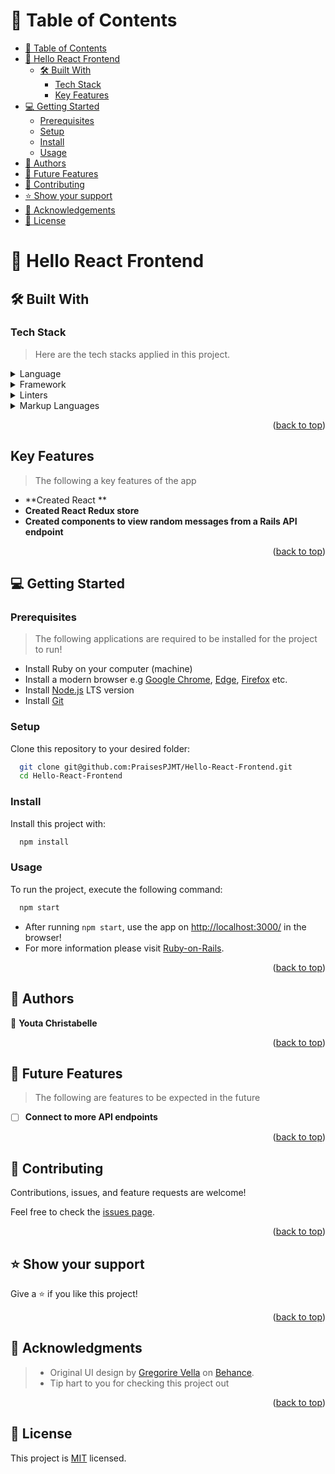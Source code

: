 # 📗 Table of Contents <a name="readme-topi"></a>

- [📗 Table of Contents](#table-of-contents)
- [📖 Hello React Frontend](#about-project)
  - [🛠 Built With ](#built-with)
    - [Tech Stack ](#tech-stack)
    - [Key Features ](#key-features)
- [💻 Getting Started ](#getting-started)
  - [Prerequisites](#prerequisites)
  - [Setup](#setup)
  - [Install](#install)
  - [Usage](#usage)
- [👥 Authors ](#authors)
- [🔭 Future Features](#future-features)
- [🤝 Contributing ](#contributing)
- [⭐️ Show your support ](#️show-your-support)
- [🙏 Acknowledgements](#acknowledgements)
- [📝 License ](#license)

# 📖 Hello React Frontend <a name="about-project"></a>

>

## 🛠 Built With <a name="built-with"></a>

### Tech Stack <a name="tech-stack"></a>

> Here are the tech stacks applied in this project.

<details>
  <summary>Language</summary>
  <ul>
    <li><a href="https://www.javascript.com/">JavaScript</a></li>
  </ul>
</details>

<details>
  <summary>Framework</summary>
  <ul>
    <li><a href="https://reactjs.org/">Reactjs</a></li>
  </ul>
</details>

<details>
  <summary>Linters</summary>
  <ul>
    <li><a href="https://eslint.org/">EsLint</a></li>
    <li><a href="https://stylelint.io/">Stylelint</a></li>
  </ul>
</details>

<details>
  <summary>Markup Languages</summary>
  <ul>
    <li><a href="https://html.spec.whatwg.org/multipage/">HTML5</a></li>
    <li><a href="https://www.w3.org/TR/CSS/#css">CSS3</a></li>
  </ul>
</details>

<p align="right">(<a href="#readme-top">back to top</a>)</p>

## Key Features <a name="key-features"></a>

> The following a key features of the app

- **Created React **
- **Created React Redux store**
- **Created components to view random messages from a Rails API endpoint**

<p align="right">(<a href="#readme-top">back to top</a>)</p>

<!-- GETTING STARTED -->

## 💻 Getting Started <a name="getting-started"></a>

### Prerequisites

> The following applications are required to be installed for the project to run!

- Install Ruby on your computer (machine)
- Install a modern browser e.g [Google Chrome](https://www.google.com/chrome/), [Edge](https://www.microsoft.com/en-us/edge?r=1), [Firefox](https://www.mozilla.org/en-US/exp/firefox/new/) etc.
- Install [Node.js](https://nodejs.org/en/download/) LTS version
- Install [Git](https://git-scm.com/downloads)

### Setup

Clone this repository to your desired folder:

```sh
  git clone git@github.com:PraisesPJMT/Hello-React-Frontend.git
  cd Hello-React-Frontend
```

### Install

Install this project with:

```sh
  npm install
```

### Usage

To run the project, execute the following command:

```sh
  npm start
```

- After running `npm start`, use the app on [http://localhost:3000/](http://localhost:3000/) in the browser!
- For more information please visit [Ruby-on-Rails](https://rubyonrails.org/).

<p align="right">(<a href="#readme-top">back to top</a>)</p>

## 👥 Authors <a name="authors"></a>

👤 **Youta Christabelle**



<p align="right">(<a href="#readme-top">back to top</a>)</p>

## 🔭 Future Features <a name="future-features"></a>

> The following are features to be expected in the future

- [ ] **Connect to more API endpoints**

<p align="right">(<a href="#readme-top">back to top</a>)</p>

## 🤝 Contributing <a name="contributing"></a>

Contributions, issues, and feature requests are welcome!

Feel free to check the [issues page](../../issues/).

<p align="right">(<a href="#readme-top">back to top</a>)</p>

## ⭐️ Show your support <a name="support"></a>

Give a ⭐️ if you like this project!

<p align="right">(<a href="#readme-top">back to top</a>)</p>

## 🙏 Acknowledgments <a name="acknowledgements"></a>

> - Original UI design by [Gregorire Vella](https://www.behance.net/gregoirevella) on [Behance](https://www.behance.net/gallery/19759151/Snapscan-iOs-design-and-branding?tracking_source=).
> - Tip hart to you for checking this project out

<p align="right">(<a href="#readme-top">back to top</a>)</p>

## 📝 License <a name="license"></a>

This project is [MIT](./LICENSE) licensed.
